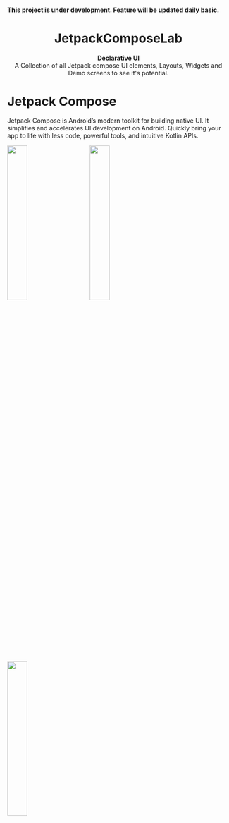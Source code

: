 <h4 >This project is under development. Feature will be updated daily basic.</h4>
<h1 align="center">JetpackComposeLab</h1>
<div align="center">
  <strong>Declarative UI</strong>
</div>
<div align="center">
  A Collection of all Jetpack compose UI elements, Layouts, Widgets and Demo screens to see it's potential.
</div>
<div></div>

# Jetpack Compose
Jetpack Compose is Android’s modern toolkit for building native UI. It simplifies and accelerates UI development on Android. Quickly bring your app to life with less code, powerful tools, and intuitive Kotlin APIs.

<!-- <td>
   <tr>
    <th><img src="https://github.com/kamrul3288/JetpackComposeLab/assets/27208120/1a0af875-5a83-4db8-bc39-9b37caefa56e"/></th>
    <th><img src="https://github.com/kamrul3288/JetpackComposeLab/assets/27208120/1a0af875-5a83-4db8-bc39-9b37caefa56e"/></th>
    <th><img src="https://github.com/kamrul3288/JetpackComposeLab/assets/27208120/1a0af875-5a83-4db8-bc39-9b37caefa56e"/></th>
  </tr>
</td> -->

<p align="left">
  <img src="https://github.com/kamrul3288/JetpackComposeLab/assets/27208120/1a0af875-5a83-4db8-bc39-9b37caefa56e" width="30%">
  &nbsp; &nbsp; &nbsp; &nbsp;
  <img src="https://github.com/kamrul3288/JetpackComposeLab/assets/27208120/1a0af875-5a83-4db8-bc39-9b37caefa56e" width="30%">
  &nbsp; &nbsp; &nbsp; &nbsp;
  <img src="https://github.com/kamrul3288/JetpackComposeLab/assets/27208120/1a0af875-5a83-4db8-bc39-9b37caefa56e" width="30%">
</p>
